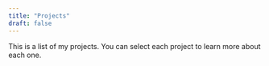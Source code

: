 ```yaml
---
title: "Projects"
draft: false
---
```

This is a list of my projects. You can select each project to learn more about
each one.

